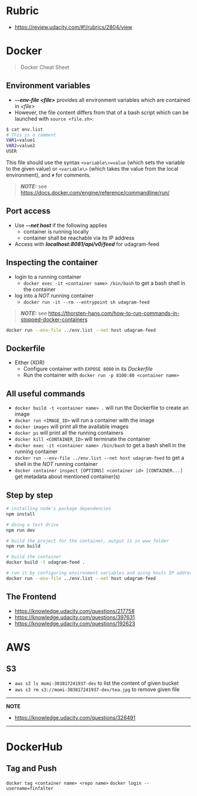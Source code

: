 # Rubric
* https://review.udacity.com/#!/rubrics/2804/view


# Docker

> Docker Cheat Sheet

## Environment variables
* __*--env-file <file\>*__ provides all environment variables which are contained in *<file\>*
* However, the file content differs from that of a bash script which can be launched with ```source <file.sh>```:
```bash
$ cat env.list
# This is a comment
VAR1=value1
VAR2=value2
USER
```
This file should use the syntax ```<variable\>=value``` (which sets the variable to the given value) or ```<variable\>``` (which takes the value from the local environment), and ```#``` for comments.

> **_NOTE:_**  see https://docs.docker.com/engine/reference/commandline/run/


## Port access
* Use __*--net host*__ if the following applies
	- container is running locally
	- container shall be reachable via its IP address
* Access with __*localhost:8081/api/v0/feed*__ for udagram-feed

## Inspecting the container
* login to a running container
	- ```docker exec -it <container name> /bin/bash``` to get a bash shell in the container
* log into a *NOT* running container
	- ```docker run -it --rm --entrypoint sh udagram-feed```

> **_NOTE:_** see https://thorsten-hans.com/how-to-run-commands-in-stopped-docker-containers


```bash
docker run --env-file ../env.list --net host udagram-feed
```

## Dockerfile
* Either (XOR)
	- Configure container with ```EXPOSE 8080``` in its *Dockerfile*
	- Run the container with ```docker run -p 8100:80 <container name>```

## All useful commands
* ```docker build -t <container name> .``` will run the Dockerfile to create an image
* ```docker run <IMAGE_ID>``` will run a container with the image
* ```docker images``` will print all the available images
* ```docker ps``` will print all the running containers
* ```docker kill <CONTAINER_ID>``` will terminate the container
* ```docker exec -it <container name> /bin/bash``` to get a bash shell in the running container
* ```docker run --env-file ../env.list --net host udagram-feed``` to get a shell in the *NOT* running container
* ```docker container inspect [OPTIONS] <container id> [CONTAINER...]``` get metadata about mentioned container(s)

## Step by step
```bash
# installing node's package dependencies
npm install

# doing a test drive
npm run dev

# build the project for the container, output is in www folder
npm run build

# build the container
docker build -t udagram-feed .

# run it by configuring environment variables and using hosts IP address
docker run --env-file ../env.list --net host udagram-feed
```

## The Frontend

* https://knowledge.udacity.com/questions/217758
* https://knowledge.udacity.com/questions/397631
* https://knowledge.udacity.com/questions/192623

# AWS

## S3
* ```aws s3 ls momi-303817241937-dev``` to list the content of given bucket
* ```aws s3 rm s3://momi-303817241937-dev/tea.jpg``` to remove given file 

---
**NOTE**

* https://knowledge.udacity.com/questions/326491

---

# DockerHub

## Tag and Push
```docker tag <container name> <repo name>```
```docker login --username=finfalter```
``````